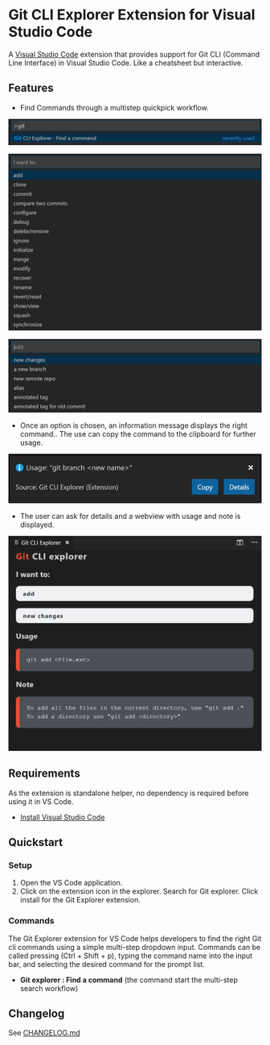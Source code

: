 # Git CLI Explorer Extension for Visual Studio Code

A [Visual Studio Code](https://code.visualstudio.com/) extension that provides support for Git CLI (Command Line Interface) in Visual Studio Code. Like a cheatsheet but interactive.

## Features

* Find Commands through a multistep quickpick workflow.

![Git CLI Commands in Visual Studio Code](./media/commands.png)

![Git CLI Options Step 1](./media/options_1.png)

![Git CLI Options Step 2](./media/options_2.png)

* Once an option is chosen, an information message displays the right command.. The use can copy the command to the clipboard for further usage.

![Git explorer information message](./media/message.png)

* The user can ask for details and a webview with usage and note is displayed.

![Git explorer Webview](./media/webview.png)

## Requirements

As the extension is standalone helper, no dependency is required before using it in VS Code.

* [Install Visual Studio Code](https://code.visualstudio.com/)

## Quickstart

### Setup

1. Open the VS Code application.
2. Click on the extension icon in the explorer. Search for Git explorer. Click install for the Git Explorer extension.

### Commands

The Git Explorer extension for VS Code helps developers to find the right Git cli commands using a simple multi-step dropdown input. Commands can be called pressing (Ctrl + Shift + p), typing the command name into the input bar, and selecting the desired command for the prompt list.

* **Git explorer : Find a command** (the command start the multi-step search workflow)

## Changelog

See [CHANGELOG.md](CHANGELOG.md)

